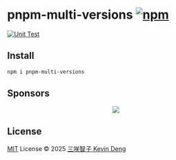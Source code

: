 # pnpm-multi-versions [![npm](https://img.shields.io/npm/v/pnpm-multi-versions.svg)](https://npmjs.com/package/pnpm-multi-versions)

[![Unit Test](https://github.com/sxzz/pnpm-multi-versions/actions/workflows/unit-test.yml/badge.svg)](https://github.com/sxzz/pnpm-multi-versions/actions/workflows/unit-test.yml)

## Install

```bash
npm i pnpm-multi-versions
```

## Sponsors

<p align="center">
  <a href="https://cdn.jsdelivr.net/gh/sxzz/sponsors/sponsors.svg">
    <img src='https://cdn.jsdelivr.net/gh/sxzz/sponsors/sponsors.svg'/>
  </a>
</p>

## License

[MIT](./LICENSE) License © 2025 [三咲智子 Kevin Deng](https://github.com/sxzz)
